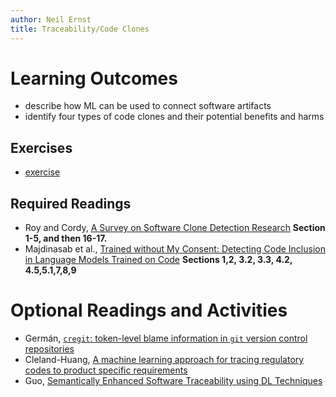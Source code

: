 ```yaml
---
author: Neil Ernst
title: Traceability/Code Clones
---
```


# Learning Outcomes
- describe how ML can be used to connect software artifacts
- identify four types of code clones and their potential benefits and harms


## Exercises

* [exercise](CloneExercise.qmd)

## Required Readings

* Roy and Cordy, [A Survey on Software Clone Detection Research](https://research.cs.queensu.ca/TechReports/Reports/2007-541.pdf) **Section 1-5, and then 16-17.**
* Majdinasab et al., [Trained without My Consent: Detecting Code Inclusion in Language Models Trained on Code](https://www.semanticscholar.org/paper/Trained-without-My-Consent%3A-Detecting-Code-in-on-Majdinasab-Nikanjam/266d35fa042220236d25b8f7101914a44df4febd) **Sections 1,2, 3.2, 3.3, 4.2, 4.5,5.1,7,8,9**

# Optional Readings and Activities

* Germán, [`cregit`: token-level blame information in `git` version control repositories](https://link.springer.com/article/10.1007/s10664-019-09704-x)
* Cleland-Huang, [A machine learning approach for tracing regulatory codes to product specific requirements](https://dl.acm.org/doi/pdf/10.1145/1806799.1806825)
* Guo, [Semantically Enhanced Software Traceability using DL Techniques](https://ieeexplore.ieee.org/abstract/document/7985645)